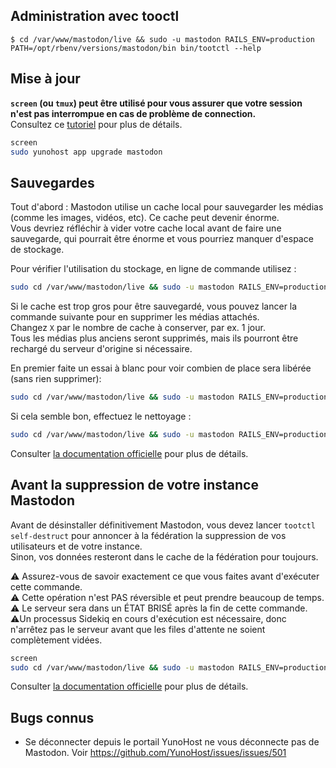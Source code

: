 ## Administration avec tooctl

`$ cd /var/www/mastodon/live && sudo -u mastodon RAILS_ENV=production PATH=/opt/rbenv/versions/mastodon/bin bin/tootctl --help`

## Mise à jour

**`screen` (ou `tmux`) peut être utilisé pour vous assurer que votre session n'est pas interrompue en cas de problème de connection.**  
Consultez ce [tutoriel](https://www.howtogeek.com/662422/how-to-use-linuxs-screen-command/) pour plus de détails.

```bash
screen
sudo yunohost app upgrade mastodon
```

## Sauvegardes

Tout d'abord : Mastodon utilise un cache local pour sauvegarder les médias (comme les images, vidéos, etc). Ce cache peut devenir énorme.  
Vous devriez réfléchir à vider votre cache local avant de faire une sauvegarde, qui pourrait être énorme et vous pourriez manquer d'espace de stockage.

Pour vérifier l'utilisation du stockage, en ligne de commande utilisez :

```bash
sudo cd /var/www/mastodon/live && sudo -u mastodon RAILS_ENV=production PATH=/opt/rbenv/versions/mastodon/bin bin/tootctl media usage
```

Si le cache est trop gros pour être sauvegardé, vous pouvez lancer la commande suivante pour en supprimer les médias attachés.  
Changez `X` par le nombre de cache à conserver, par ex. 1 jour.  
Tous les médias plus anciens seront supprimés, mais ils pourront être rechargé du serveur d'origine si nécessaire.

En premier faite un essai à blanc pour voir combien de place sera libérée (sans rien supprimer):

```bash
sudo cd /var/www/mastodon/live && sudo -u mastodon RAILS_ENV=production PATH=/opt/rbenv/versions/mastodon/bin bin/tootctl media remove --days=X --dry-run`
```

Si cela semble bon, effectuez le nettoyage :

```bash
sudo cd /var/www/mastodon/live && sudo -u mastodon RAILS_ENV=production PATH=/opt/rbenv/versions/mastodon/bin bin/tootctl media remove --days=X
```

Consulter [la documentation officielle](<https://docs.joinmastodon.org/admin/tootctl/#media-remove>) pour plus de détails.

## Avant la suppression de votre instance Mastodon

Avant de désinstaller définitivement Mastodon, vous devez lancer `tootctl self-destruct` pour annoncer à la fédération la suppression de vos utilisateurs et de votre instance.  
Sinon, vos données resteront dans le cache de la fédération pour toujours.

⚠️ Assurez-vous de savoir exactement ce que vous faites avant d'exécuter cette commande.  
⚠️ Cette opération n'est PAS réversible et peut prendre beaucoup de temps.  
⚠️ Le serveur sera dans un ÉTAT BRISÉ après la fin de cette commande.  
⚠️Un processus Sidekiq en cours d'exécution est nécessaire, donc n'arrêtez pas le serveur avant que les files d'attente ne soient complètement vidées.

```bash
screen
sudo cd /var/www/mastodon/live && sudo -u mastodon RAILS_ENV=production PATH=/opt/rbenv/versions/mastodon/bin bin/tootctl self-destruct
```

Consulter [la documentation officielle](<https://docs.joinmastodon.org/admin/tootctl/#self-destruct>) pour plus de détails.

## Bugs connus

- Se déconnecter depuis le portail YunoHost ne vous déconnecte pas de Mastodon. Voir <https://github.com/YunoHost/issues/issues/501>
